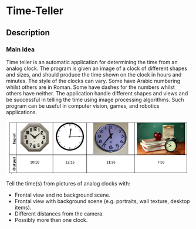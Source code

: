 # Time-Teller
## Description
### Main Idea
Time teller is an automatic application for determining the time from an analog clock. The program is given an image of a clock of different shapes and sizes, and should produce the time shown on the clock in hours and minutes. 
The style of the clocks can vary. Some have Arabic numbering whilst others are in Roman. Some have dashes for the numbers whilst others have neither. The application handle different shapes and views and be successful in telling the time using image processing algorithms. Such program can be useful in computer vision, games, and robotics applications.

![screenshot](Clocks.PNG)

Tell the time(s) from pictures of analog clocks with:
- Frontal view and no background scene.
-	Frontal view with background scene (e.g. portraits, wall texture, desktop items).
-	Different distances from the camera.
-	Possibly more than one clock.

